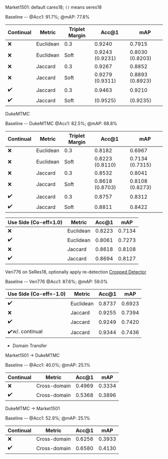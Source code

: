 Market1501: default cares18; `()` means seres18

Baseline -- @Acc1: 91.7%; @mAP: 77.8%

| Continual | Metric    | Triplet Margin | Acc@1           | mAP             |
|-----------|-----------|----------------|-----------------|-----------------|
| ❌         | Euclidean | 0.3            | 0.9240          | 0.7915          |
| ❌         | Euclidean | Soft           | 0.9243 (0.9231) | 0.8030 (0.8203) |
| ❌         | Jaccard   | 0.3            | 0.9267          | 0.8852          |
| ❌         | Jaccard   | Soft           | 0.9279 (0.9311) | 0.8893 (0.8923) |
| ✔️        | Jaccard   | 0.3            | 0.9463          | 0.9210          |
| ✔️        | Jaccard   | Soft           | (0.9525)        | (0.9235)        |

DukeMTMC

Baseline -- DukeMTMC @Acc1: 82.5%; @mAP: 68.8%

| Continual | Metric    | Triplet Margin | Acc@1           | mAP             |
|-----------|-----------|----------------|-----------------|-----------------|
| ❌         | Euclidean | 0.3            | 0.8182          | 0.6967          |
| ❌         | Euclidean | Soft           | 0.8223 (0.8110) | 0.7134 (0.7315) |
| ❌         | Jaccard   | 0.3            | 0.8532          | 0.8041          |
| ❌         | Jaccard   | Soft           | 0.8618 (0.8703) | 0.8108 (0.8273) |
| ✔️        | Jaccard   | 0.3            | 0.8757          | 0.8312          |
| ✔️        | Jaccard   | Soft           | 0.8811          | 0.8422          |

| Use Side (Co-eff=1.0) | Metric    | Acc@1  | mAP    |
|-----------------------|-----------|--------|--------|
| ❌                     | Euclidean | 0.8223 | 0.7134 |
| ✔️                    | Euclidean | 0.8061 | 0.7273 |
| ❌                     | Jaccard   | 0.8618 | 0.8108 |
| ✔️                    | Jaccard   | 0.8694 | 0.8127 |

Veri776 on SeRes18, optionally apply re-detection [Cropped Detector](https://drive.google.com/file/d/1SYwGRfH9fSAt_keZahbDFMVhjscD5kZ9/view?usp=drive_link)

Baseline -- Veri776 @Acc1: 87.6%; @mAP: 59.0%

| Use Side (Co-eff=-1.0) | Metric    | Acc@1  | mAP    |
|------------------------|-----------|--------|--------|
| ✔️                     | Euclidean | 0.8737 | 0.6923 |
| ❌                      | Jaccard   | 0.9255 | 0.7394 |
| ✔️                     | Jaccard   | 0.9249 | 0.7420 |
| ✔️w/. continual        | Jaccard   | 0.9344 | 0.7436 |

* Domain Transfer

Market1501 -> DukeMTMC

Baseline -- @Acc1: 40.0%; @mAP: 25.1%

| Continual | Metric       | Acc@1  | mAP    |
|-----------|--------------|--------|--------|
| ❌         | Cross-domain | 0.4969 | 0.3334 |
| ✔️        | Cross-domain | 0.5368 | 0.3896 |

DukeMTMC -> Market1501

Baseline -- @Acc1: 52.9%; @mAP: 25.1%

| Continual | Metric       | Acc@1  | mAP    |
|-----------|--------------|--------|--------|
| ❌         | Cross-domain | 0.6256 | 0.3933 |
| ✔️        | Cross-domain | 0.6580 | 0.4130 |